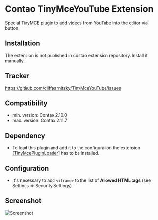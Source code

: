Contao TinyMceYouTube Extension
===============================

Special TinyMCE plugin to add videos from YouTube into the editor via button.


Installation
------------

The extension is not published in contao extension repository.
Install it manually.


Tracker
-------

https://github.com/cliffparnitzky/TinyMceYouTube/issues


Compatibility
-------------

- min. version: Contao 2.10.0
- max. version: Contao 2.11.7


Dependency
----------

- To load this plugin and add it to the configuration the extension [[TinyMcePluginLoader]](https://github.com/cliffparnitzky/TinyMcePluginLoader) has to be installed.


Configuration
-------------

- It's necessary to add `<iframe>` to the list of **Allowed HTML tags** (see Settings => Security Settings)


Screenshot
----------

![Screenshot](https://raw.github.com/cliffparnitzky/TinyMceYouTube/master/screenshot.jpg)